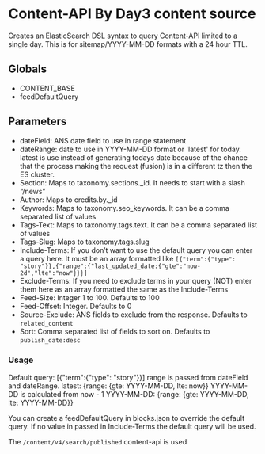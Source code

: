 # Content-API By Day3 content source

Creates an ElasticSearch DSL syntax to query Content-API limited to a single day. This is
for sitemap/YYYY-MM-DD formats with a 24 hour TTL.

## Globals

- CONTENT_BASE
- feedDefaultQuery

## Parameters

- dateField: ANS date field to use in range statement
- dateRange: date to use in YYYY-MM-DD format or 'latest' for today. latest is use instead of generating todays date because of the chance that the process making the request (fusion) is in a different tz then the ES cluster.
- Section: Maps to taxonomy.sections.\_id. It needs to start with a slash “/news”
- Author: Maps to credits.by.\_id
- Keywords: Maps to taxonomy.seo_keywords. It can be a comma separated list of values
- Tags-Text: Maps to taxonomy.tags.text. It can be a comma separated list of values
- Tags-Slug: Maps to taxonomy.tags.slug
- Include-Terms: If you don’t want to use the default query you can enter a query here. It must be an array formatted like `[{"term":{"type": "story"}},{"range":{"last_updated_date:{"gte":"now-2d","lte":"now"}}}]`
- Exclude-Terms: If you need to exclude terms in your query (NOT) enter them here as an array formatted the same as the Include-Terms
- Feed-Size: Integer 1 to 100. Defaults to 100
- Feed-Offset: Integer. Defaults to 0
- Source-Exclude: ANS fields to exclude from the response. Defaults to `related_content`
- Sort: Comma separated list of fields to sort on. Defaults to `publish_date:desc`

### Usage

Default query: [{"term":{"type": "story"}}]
range is passed from dateField and dateRange.
latest:
{range: {gte: YYYY-MM-DD, lte: now}} YYYY-MM-DD is calculated from now - 1
YYYY-MM-DD:
{range: {gte: YYYY-MM-DD, lte: YYYY-MM-DD}}

You can create a feedDefaultQuery in blocks.json to override the default query.
If no value in passed in Include-Terms the default query will be used.

The `/content/v4/search/published` content-api is used
